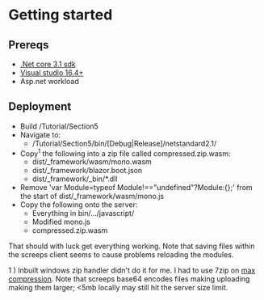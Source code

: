 # Getting started
## Prereqs
* [.Net core 3.1 sdk](https://dotnet.microsoft.com/download/dotnet-core/3.1)
* [Visual studio 16.4+](https://visualstudio.microsoft.com/vs/preview/)
* Asp.net workload

## Deployment
* Build /Tutorial/Section5
* Navigate to: 
  * /Tutorial/Section5/bin/[Debug|Release]/netstandard2.1/
* Copy<sup>1</sup> the following into a zip file called compressed.zip.wasm:
  * dist/_framework/wasm/mono.wasm
  * dist/_framework/blazor.boot.json
  * dist/_framework/_bin/*.dll
* Remove 'var Module=typeof Module!=="undefined"?Module:{};' from the start of dist/_framework/wasm/mono.js
* Copy the following onto the server:
  * Everything in bin/.../javascript/
  * Modified mono.js
  * compressed.zip.wasm

That should with luck get everything working. Note that saving files within the screeps client seems to cause problems reloading the modules.

1 ) Inbuilt windows zip handler didn't do it for me. I had to use 7zip on [max compression](https://superuser.com/questions/281573/what-are-the-best-options-to-use-when-compressing-files-using-7-zip).
 Note that screeps base64 encodes files making uploading making them larger; <5mb locally may still hit the server size limit.
